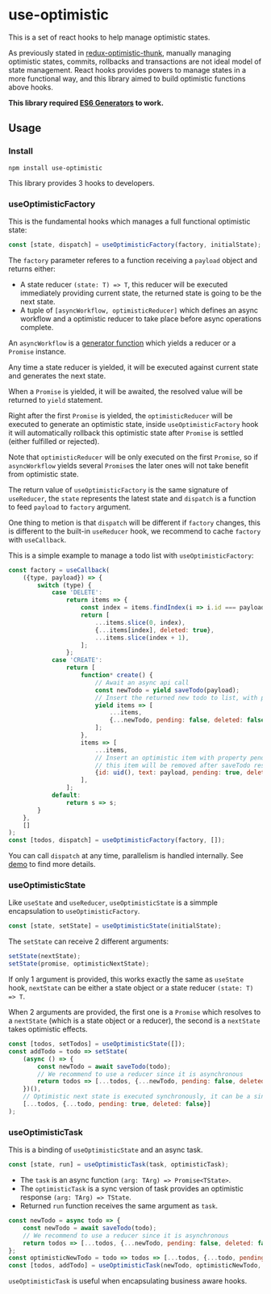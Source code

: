 # use-optimistic

This is a set of react hooks to help manage optimistic states.

As previously stated in [redux-optimistic-thunk](https://github.com/ecomfe/redux-optimistic-thunk#why-this-middleware), manually managing optimistic states, commits, rollbacks and transactions are not ideal model of state management. React hooks provides powers to manage states in a more functional way, and this library aimed to build optimistic functions above hooks.

**This library required [ES6 Generators](https://caniuse.com/#feat=es6-generators) to work.**

## Usage

### Install

```shell
npm install use-optimistic
```

This library provides 3 hooks to developers.

### useOptimisticFactory

This is the fundamental hooks which manages a full functional optimistic state:

```js
const [state, dispatch] = useOptimisticFactory(factory, initialState);
```

The `factory` parameter referes to a function receiving a `payload` object and returns either:

- A state reducer `(state: T) => T`, this reducer will be executed immediately providing current state, the returned state is going to be the next state.
- A tuple of `[asyncWorkflow, optimisticReducer]` which defines an async workflow and a optimistic reducer to take place before async operations complete.

An `asyncWorkflow` is a [generator function](https://developer.mozilla.org/en-US/docs/Web/JavaScript/Reference/Statements/function*) which yields a reducer or a `Promise` instance.

Any time a state reducer is yielded, it will be executed against current state and generates the next state.

When a `Promise` is yielded, it will be awaited, the resolved value will be returned to `yield` statement.

Right after the first `Promise` is yielded, the `optimisticReducer` will be executed to generate an optimistic state, inside `useOptimisticFactory` hook it will automatically rollback this optimistic state after `Promise` is settled (either fulfilled or rejected).

Note that `optimisticReducer` will be only executed on the first `Promise`, so if `asyncWorkflow` yields several `Promise`s the later ones will not take benefit from optimistic state.

The return value of `useOptimisticFactory` is the same signature of `useReducer`, the `state` represents the latest state and `dispatch` is a function to feed `payload` to `factory` argument.

One thing to metion is that `dispatch` will be different if `factory` changes, this is different to the built-in `useReducer` hook, we recommend to cache `factory` with `useCallback`.

This is a simple example to manage a todo list with `useOptimisticFactory`:

```js
const factory = useCallback(
    ({type, payload}) => {
        switch (type) {
            case 'DELETE':
                return items => {
                    const index = items.findIndex(i => i.id === payload);
                    return [
                        ...items.slice(0, index),
                        {...items[index], deleted: true},
                        ...items.slice(index + 1),
                    ];
                };
            case 'CREATE':
                return [
                    function* create() {
                        // Await an async api call
                        const newTodo = yield saveTodo(payload);
                        // Insert the returned new todo to list, with pending set to false
                        yield items => [
                            ...items,
                            {...newTodo, pending: false, deleted: false},
                        ];
                    },
                    items => [
                        ...items,
                        // Insert an optimistic item with property pending set to true,
                        // this item will be removed after saveTodo resolves
                        {id: uid(), text: payload, pending: true, deleted: false},
                    ],
                ];
            default:
                return s => s;
        }
    },
    []
);
const [todos, dispatch] = useOptimisticFactory(factory, []);
```

You can call `dispatch` at any time, parallelism is handled internally. See [demo](demo/components/App/index.js) to find more details.

### useOptimisticState

Like `useState` and `useReducer`, `useOptimisticState` is a simmple encapsulation to `useOptimisticFactory`.

```js
const [state, setState] = useOptimisticState(initialState);
```

The `setState` can receive 2 different arguments:

```js
setState(nextState);
setState(promise, optimisticNextState);
```

If only 1 argument is provided, this works exactly the same as `useState` hook, `nextState` can be either a state object or a state reducer `(state: T) => T`.

When 2 arguments are provided, the first one is a `Promise` which resolves to a `nextState` (which is a state object or a reducer), the second is a `nextState` takes optimistic effects.

```js
const [todos, setTodos] = useOptimisticState([]);
const addTodo = todo => setState(
    (async () => {
        const newTodo = await saveTodo(todo);
        // We recommend to use a reducer since it is asynchronous
        return todos => [...todos, {...newTodo, pending: false, deleted: false}];
    })(),
    // Optimistic next state is executed synchronously, it can be a single state object
    [...todos, {...todo, pending: true, deleted: false}]
);
```

### useOptimisticTask

This is a binding of `useOptimisticState` and an async task.

```js
const [state, run] = useOptimisticTask(task, optimisticTask);
```

- The `task` is an async function `(arg: TArg) => Promise<TState>`.
- The `optimisticTask` is a sync version of task provides an optimistic response `(arg: TArg) => TState`.
- Returned `run` function receives the same argument as `task`.

```js
const newTodo = async todo => {
    const newTodo = await saveTodo(todo);
    // We recommend to use a reducer since it is asynchronous
    return todos => [...todos, {...newTodo, pending: false, deleted: false}];
};
const optimisticNewTodo = todo => todos => [...todos, {...todo, pending: true, deleted: false}];
const [todos, addTodo] = useOptimisticTask(newTodo, optimisticNewTodo, []);
```

`useOptimisticTask` is useful when encapsulating business aware hooks.

